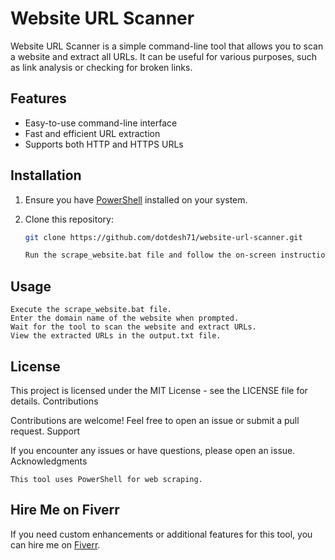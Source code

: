 # Website URL Scanner

Website URL Scanner is a simple command-line tool that allows you to scan a website and extract all URLs. It can be useful for various purposes, such as link analysis or checking for broken links.

## Features

- Easy-to-use command-line interface
- Fast and efficient URL extraction
- Supports both HTTP and HTTPS URLs

## Installation

1. Ensure you have [PowerShell](https://docs.microsoft.com/en-us/powershell/scripting/install/installing-powershell) installed on your system.
2. Clone this repository:

   ```bash
   git clone https://github.com/dotdesh71/website-url-scanner.git

   Run the scrape_website.bat file and follow the on-screen instructions.

## Usage

    Execute the scrape_website.bat file.
    Enter the domain name of the website when prompted.
    Wait for the tool to scan the website and extract URLs.
    View the extracted URLs in the output.txt file.

## License

This project is licensed under the MIT License - see the LICENSE file for details.
Contributions

Contributions are welcome! Feel free to open an issue or submit a pull request.
Support

If you encounter any issues or have questions, please open an issue.
Acknowledgments

    This tool uses PowerShell for web scraping.

## Hire Me on Fiverr

If you need custom enhancements or additional features for this tool, you can hire me on [Fiverr](https://www.fiverr.com/shantobaruabd).
